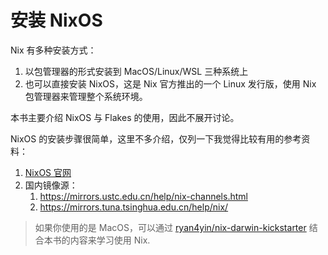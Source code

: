 # 安装 NixOS

Nix 有多种安装方式：

1. 以包管理器的形式安装到 MacOS/Linux/WSL 三种系统上
2. 也可以直接安装 NixOS，这是 Nix 官方推出的一个 Linux 发行版，使用 Nix 包管理器来管理整个系统环境。

本书主要介绍 NixOS 与 Flakes 的使用，因此不展开讨论。

NixOS 的安装步骤很简单，这里不多介绍，仅列一下我觉得比较有用的参考资料：

1. [NixOS 官网](https://nixos.org/download.html)
2. 国内镜像源：
    1. <https://mirrors.ustc.edu.cn/help/nix-channels.html>
    2. <https://mirrors.tuna.tsinghua.edu.cn/help/nix/> 

> 如果你使用的是 MacOS，可以通过 [ryan4yin/nix-darwin-kickstarter](https://github.com/ryan4yin/nix-darwin-kickstart) 结合本书的内容来学习使用 Nix.
